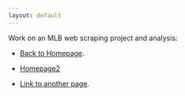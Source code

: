 ```yaml
---
layout: default
---
```


Work on an MLB web scraping project and analysis:

* [Back to Homepage](https://drewsp7.github.io).

* [Homepage2](../)

* [Link to another page](./another-page.html).

